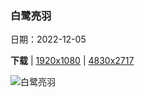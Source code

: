 ### 白鹭亮羽

日期：2022-12-05

**下载**  |  [1920x1080](https://cn.bing.com/th?id=OHR.GreatEgret_ZH-CN4088261519_1920x1080.jpg)  |  [4830x2717](https://cn.bing.com/th?id=OHR.GreatEgret_ZH-CN4088261519_UHD.jpg)

![白鹭亮羽](https://cn.bing.com/th?id=OHR.GreatEgret_ZH-CN4088261519_1920x1080.jpg "大沼泽国家公园里的一只大白鹭，美国佛罗里达州 (© Troy Harrison/Getty Images)")

